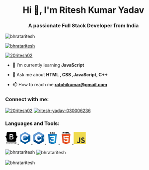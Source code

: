 <h1 align="center">Hi 👋, I'm Ritesh Kumar Yadav</h1>
<h3 align="center">A passionate Full Stack  Developer from India</h3>

<p align="left"> <img src="https://komarev.com/ghpvc/?username=bhrataritesh&label=Profile%20views&color=0e75b6&style=flat" alt="bhrataritesh" /> </p>

<p align="left"> <a href="https://github.com/ryo-ma/github-profile-trophy"><img src="https://github-profile-trophy.vercel.app/?username=bhrataritesh" alt="bhrataritesh" /></a> </p>

<p align="left"> <a href="https://twitter.com/20ritesh02" target="blank"><img src="https://img.shields.io/twitter/follow/20ritesh02?logo=twitter&style=for-the-badge" alt="20ritesh02" /></a> </p>

- 🌱 I’m currently learning **JavaScript**

- 💬 Ask me about **HTML , CSS ,JavaScript, C++**

- 📫 How to reach me **ratohikumar@gmail.com**

<h3 align="left">Connect with me:</h3>
<p align="left">
<a href="https://twitter.com/20ritesh02" target="blank"><img align="center" src="https://raw.githubusercontent.com/rahuldkjain/github-profile-readme-generator/master/src/images/icons/Social/twitter.svg" alt="20ritesh02" height="30" width="40" /></a>
<a href="https://linkedin.com/in/ritesh-yadav-030006236" target="blank"><img align="center" src="https://raw.githubusercontent.com/rahuldkjain/github-profile-readme-generator/master/src/images/icons/Social/linked-in-alt.svg" alt="ritesh-yadav-030006236" height="30" width="40" /></a>
</p>

<h3 align="left">Languages and Tools:</h3>
<p align="left"> <a href="https://getbootstrap.com" target="_blank" rel="noreferrer"> <img src="https://raw.githubusercontent.com/devicons/devicon/master/icons/bootstrap/bootstrap-plain-wordmark.svg" alt="bootstrap" width="40" height="40"/> </a> <a href="https://www.cprogramming.com/" target="_blank" rel="noreferrer"> <img src="https://raw.githubusercontent.com/devicons/devicon/master/icons/c/c-original.svg" alt="c" width="40" height="40"/> </a> <a href="https://www.w3schools.com/cpp/" target="_blank" rel="noreferrer"> <img src="https://raw.githubusercontent.com/devicons/devicon/master/icons/cplusplus/cplusplus-original.svg" alt="cplusplus" width="40" height="40"/> </a> <a href="https://www.w3schools.com/css/" target="_blank" rel="noreferrer"> <img src="https://raw.githubusercontent.com/devicons/devicon/master/icons/css3/css3-original-wordmark.svg" alt="css3" width="40" height="40"/> </a> <a href="https://www.w3.org/html/" target="_blank" rel="noreferrer"> <img src="https://raw.githubusercontent.com/devicons/devicon/master/icons/html5/html5-original-wordmark.svg" alt="html5" width="40" height="40"/> </a> <a href="https://developer.mozilla.org/en-US/docs/Web/JavaScript" target="_blank" rel="noreferrer"> <img src="https://raw.githubusercontent.com/devicons/devicon/master/icons/javascript/javascript-original.svg" alt="javascript" width="40" height="40"/> </a> </p>

<p><img align="left" src="https://github-readme-stats.vercel.app/api/top-langs?username=bhrataritesh&show_icons=true&locale=en&layout=compact" alt="bhrataritesh" /></p>

<p>&nbsp;<img align="center" src="https://github-readme-stats.vercel.app/api?username=bhrataritesh&show_icons=true&locale=en" alt="bhrataritesh" /></p>

<p><img align="center" src="https://github-readme-streak-stats.herokuapp.com/?user=bhrataritesh&" alt="bhrataritesh" /></p>

